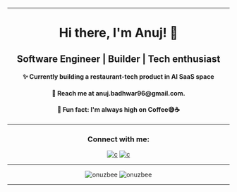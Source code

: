 <hr/>
<h1 align="center">Hi there, I'm Anuj! 👋</h1>
<h2 align="center">Software Engineer | Builder | Tech enthusiast</h2>
    <h4 align="center">✨ Currently building a restaurant-tech product in AI SaaS space</h4>
    <h4 align="center">📩 Reach me at anuj.badhwar96@gmail.com.</h4>
    <h4 align="center">🤗 Fun fact: I'm always high on Coffee😅☕ </h4>
<hr/>

<h3 align="center">Connect with me:</h3>
<p align="center">
  <a href="https://www.linkedin.com/in/anuj-badhwar/" target="_blank" rel="noreferrer"> <img src="https://img.shields.io/badge/Linked_In-0077B5?style=for-the-badge&logo=LinkedIn&logoColor=white" alt="c"/></a>
<a href="mailto:anuj.badhwar96@gmail.com" target="_blank" rel="noreferrer"> <img src="https://img.shields.io/badge/Gmail-D14836?style=for-the-badge&logo=Gmail&logoColor=white" alt="c"/></a>
</p>
<hr/>
<p align="center">
<img src="https://github-readme-stats.vercel.app/api?username=onuzbee&show_icons=true&theme=dark&count_private=true" alt="onuzbee"/>
<img  src="https://github-readme-streak-stats.herokuapp.com/?user=onuzbee&theme=dark" alt="onuzbee" />
 </p>
<hr/>
